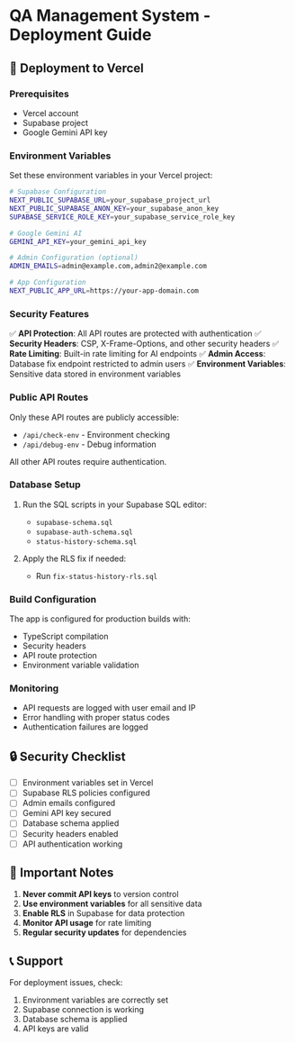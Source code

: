 # QA Management System - Deployment Guide

## 🚀 Deployment to Vercel

### Prerequisites
- Vercel account
- Supabase project
- Google Gemini API key

### Environment Variables

Set these environment variables in your Vercel project:

```bash
# Supabase Configuration
NEXT_PUBLIC_SUPABASE_URL=your_supabase_project_url
NEXT_PUBLIC_SUPABASE_ANON_KEY=your_supabase_anon_key
SUPABASE_SERVICE_ROLE_KEY=your_supabase_service_role_key

# Google Gemini AI
GEMINI_API_KEY=your_gemini_api_key

# Admin Configuration (optional)
ADMIN_EMAILS=admin@example.com,admin2@example.com

# App Configuration
NEXT_PUBLIC_APP_URL=https://your-app-domain.com
```

### Security Features

✅ **API Protection**: All API routes are protected with authentication
✅ **Security Headers**: CSP, X-Frame-Options, and other security headers
✅ **Rate Limiting**: Built-in rate limiting for AI endpoints
✅ **Admin Access**: Database fix endpoint restricted to admin users
✅ **Environment Variables**: Sensitive data stored in environment variables

### Public API Routes

Only these API routes are publicly accessible:
- `/api/check-env` - Environment checking
- `/api/debug-env` - Debug information

All other API routes require authentication.

### Database Setup

1. Run the SQL scripts in your Supabase SQL editor:
   - `supabase-schema.sql`
   - `supabase-auth-schema.sql`
   - `status-history-schema.sql`

2. Apply the RLS fix if needed:
   - Run `fix-status-history-rls.sql`

### Build Configuration

The app is configured for production builds with:
- TypeScript compilation
- Security headers
- API route protection
- Environment variable validation

### Monitoring

- API requests are logged with user email and IP
- Error handling with proper status codes
- Authentication failures are logged

## 🔒 Security Checklist

- [ ] Environment variables set in Vercel
- [ ] Supabase RLS policies configured
- [ ] Admin emails configured
- [ ] Gemini API key secured
- [ ] Database schema applied
- [ ] Security headers enabled
- [ ] API authentication working

## 🚨 Important Notes

1. **Never commit API keys** to version control
2. **Use environment variables** for all sensitive data
3. **Enable RLS** in Supabase for data protection
4. **Monitor API usage** for rate limiting
5. **Regular security updates** for dependencies

## 📞 Support

For deployment issues, check:
1. Environment variables are correctly set
2. Supabase connection is working
3. Database schema is applied
4. API keys are valid 
